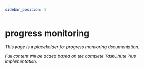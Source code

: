 ```yaml
---
sidebar_position: 5
---
```


# progress monitoring

*This page is a placeholder for progress monitoring documentation.*

*Full content will be added based on the complete TaskChute Plus implementation.*
